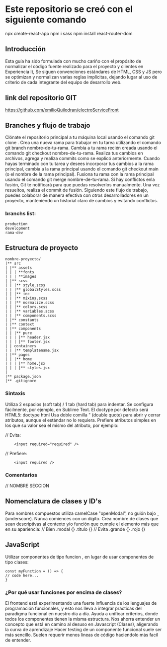 # Este repositorio se creó con el siguiente comando

npx create-react-app
npm i sass
npm install react-router-dom


## Introducción

Esta guía ha sido formulada con mucho cariño con el propósito de normalizar el código fuente realizado para el proyecto y clientes en Experiencia It, Se siguen convenciones estándares de HTML, CSS y JS pero se optimizan y normalizan varias reglas implícitas, dejando lugar al uso de criterio de cada integrante del equipo de desarrollo web.

## link del repositorio GIT

https://github.com/emilioQuilodran/electroServiceFront

## Branches y flujo de trabajo

Clónate el repositorio principal a tu máquina local usando el comando git clone <URL-del-repositorio>.
Crea una nueva rama para trabajar en tu tarea utilizando el comando git branch nombre-de-tu-rama.
Cambia a tu rama recién creada usando el comando git checkout nombre-de-tu-rama.
Realiza tus cambios en archivos, agrega y realiza commits como se explicó anteriormente.
Cuando hayas terminado con tu tarea y desees incorporar tus cambios a la rama principal, cambia a la rama principal usando el comando git checkout main (o el nombre de la rama principal).
Fusiona tu rama con la rama principal usando el comando git merge nombre-de-tu-rama.
Si hay conflictos enla fusión, Git te notificará para que puedas resolverlos manualmente. Una vez resueltos, realiza el commit de fusión.
Siguiendo este flujo de trabajo, puedes colaborar de manera efectiva con otros desarrolladores en un proyecto, manteniendo un historial claro de cambios y evitando conflictos.

### branchs list:

    production
    development
    rama-dev

## Estructura de proyecto

```
nombre-proyecto/
|** src
| |** assets
| | | **fonts
| | | **images
| |** scss
| | |** style.scss
| | |** globalStyles.scss
| | |** inc
| | |** mixins.scss
| | |** normalize.scss
| | |** colors.scss
| | |** variables.scss
| | |** components.scss
| |** constants
| |** context
| |** components
| | |** pure
| | | |** header.jsx
| | | |** footer.jsx
| | containers
| | |** templatename.jsx
| |** pages
| | |** home
| | | |** home.jsx
| | | |** styles.jsx
|
|** package.json
|** .gitignore
```

### Sintaxis

Utiliza 2 espacios (soft tab) / 1 tab (hard tab) para indentar. Se configura fácilmente, por ejemplo, en Sublime Text.
El doctype por defecto será HTML5: doctype html
Usa doble comilla " (double quote) para abrir y cerrar atributos, aunque el estándar no lo requiera.
Prefiere atributos simples en los que su valor sea el mismo del atributo, por ejemplo:

// Evita:

```
    <input required="required" />
```

// Prefiere:

```
    <input required />
```

### Comentarios

// NOMBRE SECCION

## Nomenclatura de clases y ID's

Para nombres compuestos utiliza camelCase "openModal", no guión bajo \_ (underscore). Nunca comiences con un dígito.
Crea nombre de clases que sean descriptivas al contexto y/o función que cumple el elemento más que en su apariencia:
// Bien
.modal {}
.titulo {}
// Evita
.grande {}
.rojo {}

## JavaScript

Utilizar componentes de tipo funcion , en lugar de usar componentes de tipo clases:

```
const myFunction = () => {
// code here...
}
```

### ¿Por qué usar funciones por encima de clases?

El frontend está experimentando una fuerte influencia de los lenguajes de programación funcionales, y esto nos lleva a integrar practicas del paradigma funcional en nuestro día a día.
Ayuda a unificar criterios, donde todos los componentes tienen la misma estructura.
Nos ahorra entender un concepto que está en camino al desuso en Javascript (Clases), aligerando la curva de aprendizaje
Hacer testing de un componente funcional suele ser más sencillo.
Suelen requerir menos lineas de código haciendolo más facil de entender.
